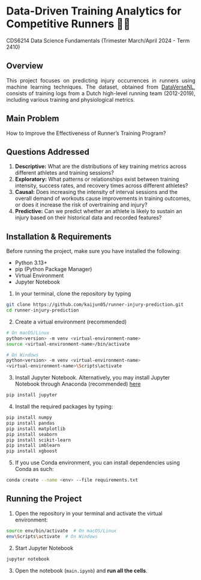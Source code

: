 # **Data-Driven Training Analytics for Competitive Runners 🏃‍♂️**
CDS6214 Data Science Fundamentals (Trimester March/April 2024 - Term 2410)

## **Overview**
<div align="justify"> 
This project focuses on predicting injury occurrences in runners using machine learning techniques. The dataset, obtained from <a href='https://test.dataverse.nl/dataset.xhtml?persistentId=doi:10.34894/UWU9PV' target='_blank'>DataVerseNL</a>, consists of training logs from a Dutch high-level running team (2012-2019), including various training and physiological metrics.
</div>

## **Main Problem**
How to Improve the Effectiveness of Runner’s Training Program?

## **Questions Addressed**
1. **Descriptive:** What are the distributions of key training metrics across different athletes and training sessions?
2. **Exploratory:** What patterns or relationships exist between training intensity, success rates, and recovery times across different athletes?
3. **Causal:** Does increasing the intensity of interval sessions and the overall demand of workouts cause improvements in training outcomes, or does it increase the risk of overtraining and injury?
4. **Predictive:** Can we predict whether an athlete is likely to sustain an injury based on their historical data and recorded features?

## **Installation & Requirements**
Before running the project, make sure you have installed the following:
* Python 3.13+
* pip (Python Package Manager)
* Virtual Environment
* Jupyter Notebook

1. In your terminal, clone the repository by typing
```bash
git clone https://github.com/kaijun05/runner-injury-prediction.git
cd runner-injury-prediction
```
2. Create a virtual environment (recommended)
```bash
# On macOS/Linux
python<version> -m venv <virtual-environment-name>
source <virtual-environment-name>/bin/activate  

# On Windows
python<version> -m venv <virtual-environment-name>
<virtual-environment-name>\Scripts\activate
```
3. Install Jupyter Notebook. Alternatively, you may install Jupyter Notebook through Anaconda (recommended) [here](https://docs.jupyter.org/en/latest/install/notebook-classic.html)
```bash
pip install jupyter
```
4. Install the required packages by typing:
```bash
pip install numpy
pip install pandas
pip install matplotlib
pip install seaborn
pip install scikit-learn
pip install imblearn
pip install xgboost
```
5. If you use Conda environment, you can install dependencies using Conda as such:
```bash
conda create --name <env> --file requirements.txt
```

## **Running the Project**
1. Open the repository in your terminal and activate the virtual environment:
```bash
source env/bin/activate  # On macOS/Linux  
env\Scripts\activate  # On Windows
```
2. Start Jupyter Notebook
```bash
jupyter notebook
```
3. Open the notebook (`main.ipynb`) and **run all the cells**.
